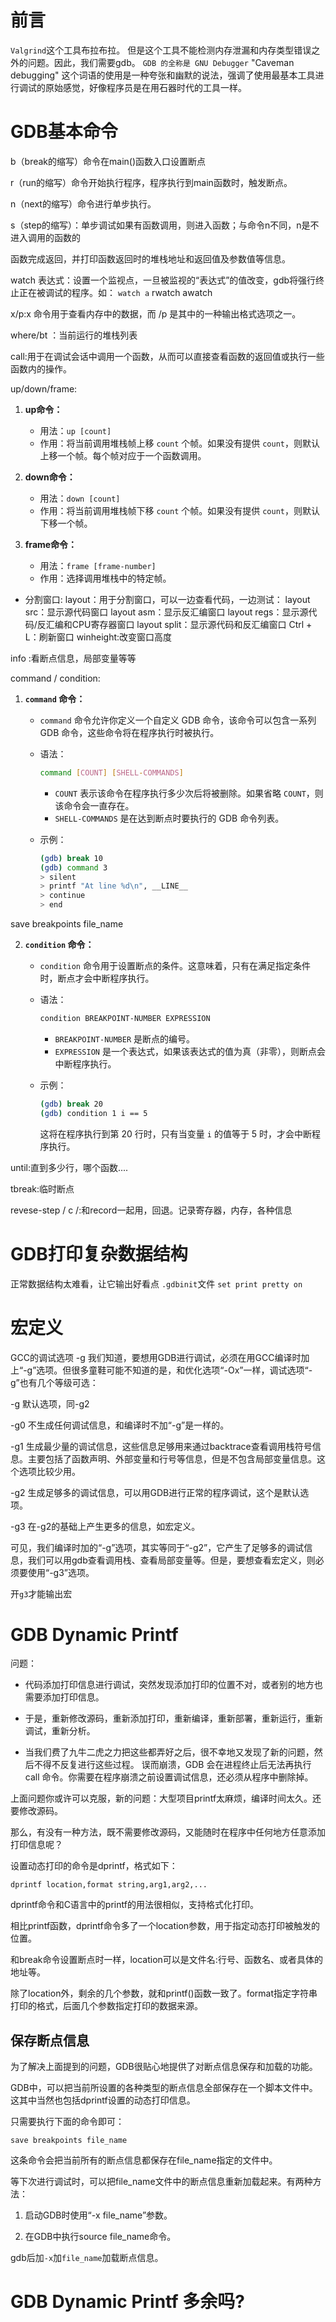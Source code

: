 # 前言

`Valgrind`这个工具布拉布拉。
但是这个工具不能检测内存泄漏和内存类型错误之外的问题。因此，我们需要gdb。
`GDB 的全称是 GNU Debugger`
"Caveman debugging" 这个词语的使用是一种夸张和幽默的说法，强调了使用最基本工具进行调试的原始感觉，好像程序员是在用石器时代的工具一样。


# GDB基本命令

b（break的缩写）命令在main()函数入口设置断点

r（run的缩写）命令开始执行程序，程序执行到main函数时，触发断点。

n（next的缩写）命令进行单步执行。

s（step的缩写）：单步调试如果有函数调用，则进入函数；与命令n不同，n是不进入调用的函数的

函数完成返回，并打印函数返回时的堆栈地址和返回值及参数值等信息。

watch 表达式：设置一个监视点，一旦被监视的“表达式”的值改变，gdb将强行终止正在被调试的程序。如： `watch a`
    rwatch awatch

x/p:x 命令用于查看内存中的数据，而 /p 是其中的一种输出格式选项之一。

where/bt ：当前运行的堆栈列表

call:用于在调试会话中调用一个函数，从而可以直接查看函数的返回值或执行一些函数内的操作。

up/down/frame:

1. **up命令：**
   - 用法：`up [count]`
   - 作用：将当前调用堆栈帧上移 `count` 个帧。如果没有提供 `count`，则默认上移一个帧。每个帧对应于一个函数调用。

2. **down命令：**
   - 用法：`down [count]`
   - 作用：将当前调用堆栈帧下移 `count` 个帧。如果没有提供 `count`，则默认下移一个帧。

3. **frame命令：**
   - 用法：`frame [frame-number]`
   - 作用：选择调用堆栈中的特定帧。


- 分割窗口:
layout：用于分割窗口，可以一边查看代码，一边测试：
layout src：显示源代码窗口
layout asm：显示反汇编窗口
layout regs：显示源代码/反汇编和CPU寄存器窗口
layout split：显示源代码和反汇编窗口
Ctrl + L：刷新窗口
winheight:改变窗口高度

info :看断点信息，局部变量等等

command / condition:

1. **`command` 命令：**
   - `command` 命令允许你定义一个自定义 GDB 命令，该命令可以包含一系列 GDB 命令，这些命令将在程序执行时被执行。
   - 语法：
     ```bash
     command [COUNT] [SHELL-COMMANDS]
     ```

     - `COUNT` 表示该命令在程序执行多少次后将被删除。如果省略 `COUNT`，则该命令会一直存在。
     - `SHELL-COMMANDS` 是在达到断点时要执行的 GDB 命令列表。

   - 示例：
     ```bash
     (gdb) break 10
     (gdb) command 3
     > silent
     > printf "At line %d\n", __LINE__
     > continue
     > end
     ```
save breakpoints file_name

2. **`condition` 命令：**
   - `condition` 命令用于设置断点的条件。这意味着，只有在满足指定条件时，断点才会中断程序执行。
   - 语法：
     ```bash
     condition BREAKPOINT-NUMBER EXPRESSION
     ```

     - `BREAKPOINT-NUMBER` 是断点的编号。
     - `EXPRESSION` 是一个表达式，如果该表达式的值为真（非零），则断点会中断程序执行。

   - 示例：
     ```bash
     (gdb) break 20
     (gdb) condition 1 i == 5
     ```

     这将在程序执行到第 20 行时，只有当变量 `i` 的值等于 5 时，才会中断程序执行。

until:直到多少行，哪个函数....

tbreak:临时断点

revese-step / c /:和record一起用，回退。记录寄存器，内存，各种信息

# GDB打印复杂数据结构

正常数据结构太难看，让它输出好看点
`.gdbinit`文件
`set print pretty on`

# 宏定义

GCC的调试选项 -g
我们知道，要想用GDB进行调试，必须在用GCC编译时加上“-g”选项。但很多童鞋可能不知道的是，和优化选项“-Ox”一样，调试选项“-g”也有几个等级可选：

-g 默认选项，同-g2

-g0 不生成任何调试信息，和编译时不加“-g”是一样的。

-g1 生成最少量的调试信息，这些信息足够用来通过backtrace查看调用栈符号信息。主要包括了函数声明、外部变量和行号等信息，但是不包含局部变量信息。这个选项比较少用。

-g2 生成足够多的调试信息，可以用GDB进行正常的程序调试，这个是默认选项。

-g3 在-g2的基础上产生更多的信息，如宏定义。

可见，我们编译时加的“-g”选项，其实等同于“-g2”，它产生了足够多的调试信息，我们可以用gdb查看调用栈、查看局部变量等。但是，要想查看宏定义，则必须要使用“-g3”选项。

开`g3`才能输出宏

# GDB Dynamic Printf

问题：
- 代码添加打印信息进行调试，突然发现添加打印的位置不对，或者别的地方也需要添加打印信息。

- 于是，重新修改源码，重新添加打印，重新编译，重新部署，重新运行，重新调试，重新分析。

- 当我们费了九牛二虎之力把这些都弄好之后，很不幸地又发现了新的问题，然后不得不反复进行这些过程。
误而崩溃，GDB 会在进程终止后无法再执行 call 命令。你需要在程序崩溃之前设置调试信息，还必须从程序中删除掉。

上面问题你或许可以克服，新的问题：大型项目printf太麻烦，编译时间太久。还要修改源码。

那么，有没有一种方法，既不需要修改源码，又能随时在程序中任何地方任意添加打印信息呢？

设置动态打印的命令是dprintf，格式如下：

```shell
dprintf location,format string,arg1,arg2,...
```

dprintf命令和C语言中的printf的用法很相似，支持格式化打印。

相比printf函数，dprintf命令多了一个location参数，用于指定动态打印被触发的位置。

和break命令设置断点时一样，location可以是文件名:行号、函数名、或者具体的地址等。

除了location外，剩余的几个参数，就和printf()函数一致了。format指定字符串打印的格式，后面几个参数指定打印的数据来源。

## 保存断点信息

为了解决上面提到的问题，GDB很贴心地提供了对断点信息保存和加载的功能。

GDB中，可以把当前所设置的各种类型的断点信息全部保存在一个脚本文件中。这其中当然也包括dprintf设置的动态打印信息。

只需要执行下面的命令即可：
```shell
save breakpoints file_name
```
这条命令会把当前所有的断点信息都保存在file_name指定的文件中。

等下次进行调试时，可以把file_name文件中的断点信息重新加载起来。有两种方法：

1. 启动GDB时使用“-x file_name”参数。

2. 在GDB中执行source file_name命令。

gdb后加`-x`加`file_name`加载断点信息。

# GDB Dynamic Printf 多余吗?
